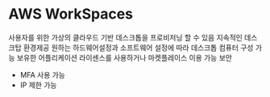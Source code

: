 # AWS WorkSpaces
사용자를 위한 가상의 클라우드 기반 데스크톱을 프로비저닝 할 수 있음
지속적인 데스크탑 환경제공
원하는 하드웨어설정과 소프트웨어 설정에 따라 데스크톱 컴퓨터 구성 가능
보유한 어플리케이션 라이센스를 사용하거나 마켓플레이스 이용 가능
보안
 - MFA 사용 가능
 - IP 제한 가능
